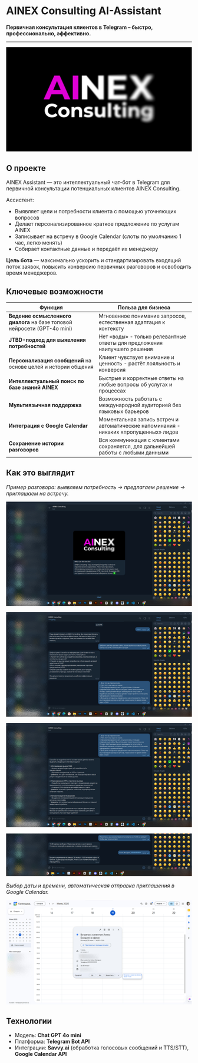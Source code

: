 # AINEX Consulting AI-Assistant

**Первичная консультация клиентов в Telegram – быстро, профессионально, эффективно.**

---

![AINEX Consulting](https://github.com/morrisfayman/ainex/blob/main/AINEX%20Consulting%20logo.jpg?raw=true)

## О проекте

AINEX Assistant — это интеллектуальный чат-бот в Telegram для первичной консультации потенциальных клиентов AINEX Consulting. 

Ассистент:
- Выявляет цели и потребности клиента с помощью уточняющих вопросов  
- Делает персонализированное краткое предложение по услугам AINEX  
- Записывает на встречу в Google Calendar (слоты по умолчанию 1 час, легко менять)  
- Собирает контактные данные и передаёт их менеджеру  

**Цель бота** — максимально ускорить и стандартизировать входящий поток заявок, повысить конверсию первичных разговоров и освободить время менеджеров.

## Ключевые возможности

| Функция                                                                  | Польза для бизнеса                                                                                |
|--------------------------------------------------------------------------|---------------------------------------------------------------------------------------------------|
| **Ведение осмысленного диалога** на базе топовой нейросети (GPT-4o mini) | Мгновенное понимание запросов, естественная адаптация к контексту                                 |
| **JTBD-подход для выявления потребностей**                               | Нет «воды» - только релевантные ответы для предложения наилучшего решения                         |
| **Персонализация сообщений** на основе целей и истории общения           | Клиент чувствует внимание и ценность - растёт лояльность и конверсия                              |
| **Интеллектуальный поиск по базе знаний AINEX**                          | Быстрые и корректные ответы на любые вопросы об услугах и процессах                               |
| **Мультиязычная поддержка**                                              | Возможность работать с международной аудиторией без языковых барьеров                             |
| **Интеграция с Google Calendar**                                         | Моментальная запись встреч и автоматические напоминания - никаких «пропущенных» лидов             |
| **Сохранение истории разговоров**                                        | Вся коммуникация с клиентами сохраняется, для дальнейшей работы с любыми данными                  |


## Как это выглядит

*Пример разговора: выявляем потребность → предлагаем решение → приглашаем на встречу.*

![Диалог со стороны клиента](https://github.com/morrisfayman/ainex/blob/main/AINEX%20Telegram%20Screen%2001.jpg?raw=true) 

![Диалог со стороны клиента](https://github.com/morrisfayman/ainex/blob/main/AINEX%20Telegram%20Screen%2002.jpg?raw=true) 

![Диалог со стороны клиента](https://github.com/morrisfayman/ainex/blob/main/AINEX%20Telegram%20Screen%2003.jpg?raw=true) 

![Диалог со стороны клиента](https://github.com/morrisfayman/ainex/blob/main/AINEX%20Telegram%20Screen%2004.jpg?raw=true) 

*Выбор даты и времени, автоматическая отправка приглашения в Google Calendar.*

![Запись в Google календарь](https://github.com/morrisfayman/ainex/blob/main/Google%20calendar%20screenshot%2001.jpg?raw=true)  


## Технологии

- Модель: **Chat GPT 4o mini**  
- Платформа: **Telegram Bot API**  
- Интеграции: **Savvy.ai** (обработка голосовых сообщений и TTS/STT), **Google Calendar API**




